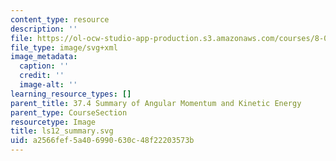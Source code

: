 ```yaml
---
content_type: resource
description: ''
file: https://ol-ocw-studio-app-production.s3.amazonaws.com/courses/8-01sc-classical-mechanics-fall-2016/a2566fef5a406990630c48f22203573b_ls12_summary.svg
file_type: image/svg+xml
image_metadata:
  caption: ''
  credit: ''
  image-alt: ''
learning_resource_types: []
parent_title: 37.4 Summary of Angular Momentum and Kinetic Energy
parent_type: CourseSection
resourcetype: Image
title: ls12_summary.svg
uid: a2566fef-5a40-6990-630c-48f22203573b
---
```

